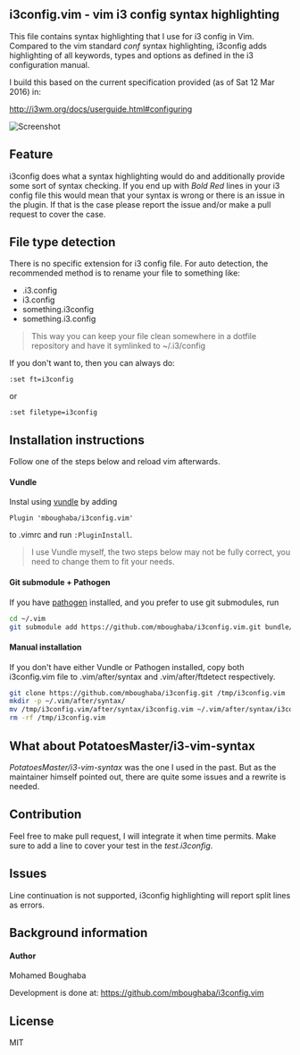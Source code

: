 i3config.vim - vim i3 config syntax highlighting
------------------------------------------------

This file contains syntax highlighting that I use for i3 config in Vim.
Compared to the vim standard *conf* syntax highlighting, i3config
adds highlighting of all keywords, types and options as defined in the i3 configuration manual.

I build this based on the current specification provided (as of Sat 12 Mar 2016) in:

<http://i3wm.org/docs/userguide.html#configuring>

![Screenshot](https://github.com/mboughaba/i3config.vim/blob/master/screenshot.png)

Feature
-------
i3config does what a syntax highlighting would do and additionally
provide some sort of syntax checking. If you end up with *Bold Red*
lines in your i3 config file this would mean that your syntax is wrong
or there is an issue in the plugin.
If that is the case please report the issue and/or make a pull request to cover the case.

File type detection
------------------

There is no specific extension for i3 config file.
For auto detection, the recommended method is to rename your file to something like:
+ .i3.config
+ i3.config
+ something.i3config
+ something.i3.config

> This way you can keep your file clean somewhere in a dotfile repository and have it symlinked to ~/.i3/config

If you don't want to, then you can always do:
```vim
:set ft=i3config
```
or
```vim
:set filetype=i3config
```

Installation instructions
-------------------------
Follow one of the steps below and reload vim afterwards.

#### Vundle
Instal using [vundle](https://github.com/gmarik/Vundle.vim) by adding
```vim
Plugin 'mboughaba/i3config.vim'
```
to .vimrc and run `:PluginInstall`.

> I use Vundle myself, the two steps below may not be fully correct, you need to change them to fit your needs.

#### Git submodule + Pathogen
If you have [pathogen](https://github.com/tpope/vim-pathogen) installed,
and you prefer to use git submodules, run
```sh
cd ~/.vim
git submodule add https://github.com/mboughaba/i3config.vim.git bundle/syntax/
```

#### Manual installation
If you don't have either Vundle or Pathogen installed, copy both i3config.vim file
to .vim/after/syntax and .vim/after/ftdetect respectively.
```sh
git clone https://github.com/mboughaba/i3config.git /tmp/i3config.vim
mkdir -p ~/.vim/after/syntax/
mv /tmp/i3config.vim/after/syntax/i3config.vim ~/.vim/after/syntax/i3config.vim
rm -rf /tmp/i3config.vim
```

What about PotatoesMaster/i3-vim-syntax
---------------------------------------

*PotatoesMaster/i3-vim-syntax* was the one I used in the past.
But as the maintainer himself pointed out, there are quite some issues and a rewrite is needed.


Contribution
------------

Feel free to make pull request, I will integrate it when time permits.
Make sure to add a line to cover your test in the *test.i3config*.

Issues
------

Line continuation is not supported, i3config highlighting will report split lines as errors.

Background information
----------------------

#### Author
Mohamed Boughaba

Development is done at: <https://github.com/mboughaba/i3config.vim>

License
-------

MIT
